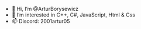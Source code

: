 - 👋 Hi, I’m @ArturBorysewicz
- 👀 I’m interested in C++, C#, JavaScript, Html & Css
- 📫 Discord: 2001artur05


